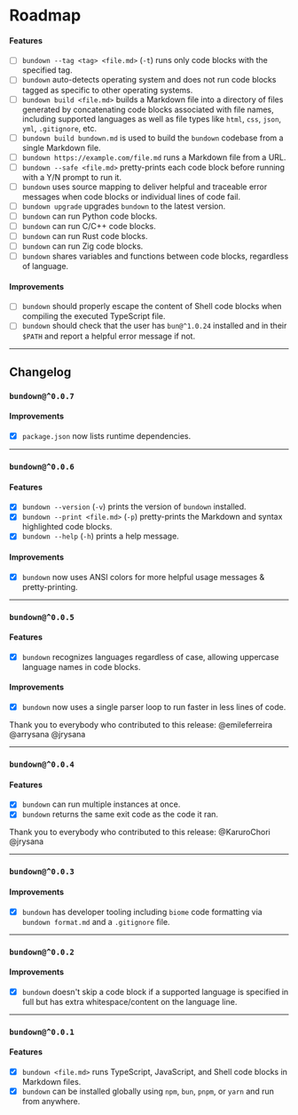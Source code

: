 # Roadmap

#### Features

- [ ] `bundown --tag <tag> <file.md>` (`-t`) runs only code blocks with the specified tag.
- [ ] `bundown` auto-detects operating system and does not run code blocks tagged as specific to other operating systems.
- [ ] `bundown build <file.md>` builds a Markdown file into a directory of files generated by concatenating code blocks associated with file names, including supported languages as well as file types like `html`, `css`, `json`, `yml`, `.gitignore`, etc.
- [ ] `bundown build bundown.md` is used to build the `bundown` codebase from a single Markdown file.
- [ ] `bundown https://example.com/file.md` runs a Markdown file from a URL.
- [ ] `bundown --safe <file.md>` pretty-prints each code block before running with a Y/N prompt to run it.
- [ ] `bundown` uses source mapping to deliver helpful and traceable error messages when code blocks or individual lines of code fail.
- [ ] `bundown upgrade` upgrades `bundown` to the latest version.
- [ ] `bundown` can run Python code blocks.
- [ ] `bundown` can run C/C++ code blocks.
- [ ] `bundown` can run Rust code blocks.
- [ ] `bundown` can run Zig code blocks.
- [ ] `bundown` shares variables and functions between code blocks, regardless of language.

#### Improvements

- [ ] `bundown` should properly escape the content of Shell code blocks when compiling the executed TypeScript file.
- [ ] `bundown` should check that the user has `bun@^1.0.24` installed and in their `$PATH` and report a helpful error message if not.

---

## Changelog

### `bundown@^0.0.7`

#### Improvements

- [x] `package.json` now lists runtime dependencies.

---

### `bundown@^0.0.6`

#### Features

- [x] `bundown --version` (`-v`) prints the version of `bundown` installed.
- [x] `bundown --print <file.md>` (`-p`) pretty-prints the Markdown and syntax highlighted code blocks.
- [x] `bundown --help` (`-h`) prints a help message.

#### Improvements

- [x] `bundown` now uses ANSI colors for more helpful usage messages & pretty-printing.

---

### `bundown@^0.0.5`

#### Features

- [x] `bundown` recognizes languages regardless of case, allowing uppercase language names in code blocks.

#### Improvements

- [x] `bundown` now uses a single parser loop to run faster in less lines of code.

Thank you to everybody who contributed to this release: @emileferreira @arrysana @jrysana

---

### `bundown@^0.0.4`

#### Features

- [x] `bundown` can run multiple instances at once.
- [x] `bundown` returns the same exit code as the code it ran.

Thank you to everybody who contributed to this release: @KaruroChori @jrysana

---

### `bundown@^0.0.3`

#### Improvements

- [x] `bundown` has developer tooling including `biome` code formatting via `bundown format.md` and a `.gitignore` file.

---

### `bundown@^0.0.2`

#### Improvements

- [x] `bundown` doesn't skip a code block if a supported language is specified in full but has extra whitespace/content on the language line.

---

### `bundown@^0.0.1`

#### Features

- [x] `bundown <file.md>` runs TypeScript, JavaScript, and Shell code blocks in Markdown files.
- [x] `bundown` can be installed globally using `npm`, `bun`, `pnpm`, or `yarn` and run from anywhere.
